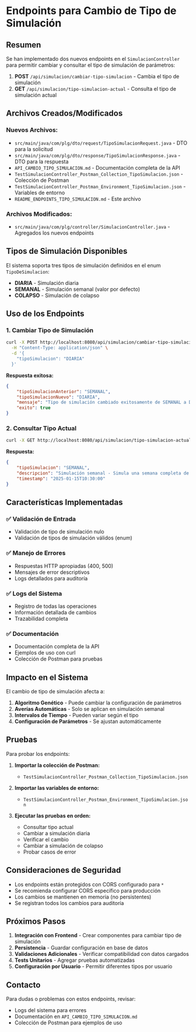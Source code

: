 # Endpoints para Cambio de Tipo de Simulación

## Resumen

Se han implementado dos nuevos endpoints en el `SimulacionController` para permitir cambiar y consultar el tipo de simulación de parámetros:

1. **POST** `/api/simulacion/cambiar-tipo-simulacion` - Cambia el tipo de simulación
2. **GET** `/api/simulacion/tipo-simulacion-actual` - Consulta el tipo de simulación actual

## Archivos Creados/Modificados

### Nuevos Archivos:
- `src/main/java/com/plg/dto/request/TipoSimulacionRequest.java` - DTO para la solicitud
- `src/main/java/com/plg/dto/response/TipoSimulacionResponse.java` - DTO para la respuesta
- `API_CAMBIO_TIPO_SIMULACION.md` - Documentación completa de la API
- `TestSimulacionController_Postman_Collection_TipoSimulacion.json` - Colección de Postman
- `TestSimulacionController_Postman_Environment_TipoSimulacion.json` - Variables de entorno
- `README_ENDPOINTS_TIPO_SIMULACION.md` - Este archivo

### Archivos Modificados:
- `src/main/java/com/plg/controller/SimulacionController.java` - Agregados los nuevos endpoints

## Tipos de Simulación Disponibles

El sistema soporta tres tipos de simulación definidos en el enum `TipoDeSimulacion`:

- **DIARIA** - Simulación diaria
- **SEMANAL** - Simulación semanal (valor por defecto)
- **COLAPSO** - Simulación de colapso

## Uso de los Endpoints

### 1. Cambiar Tipo de Simulación

```bash
curl -X POST http://localhost:8080/api/simulacion/cambiar-tipo-simulacion \
  -H "Content-Type: application/json" \
  -d '{
    "tipoSimulacion": "DIARIA"
  }'
```

**Respuesta exitosa:**
```json
{
    "tipoSimulacionAnterior": "SEMANAL",
    "tipoSimulacionNuevo": "DIARIA",
    "mensaje": "Tipo de simulación cambiado exitosamente de SEMANAL a DIARIA",
    "exito": true
}
```

### 2. Consultar Tipo Actual

```bash
curl -X GET http://localhost:8080/api/simulacion/tipo-simulacion-actual
```

**Respuesta:**
```json
{
    "tipoSimulacion": "SEMANAL",
    "descripcion": "Simulación semanal - Simula una semana completa de operaciones",
    "timestamp": "2025-01-15T10:30:00"
}
```

## Características Implementadas

### ✅ Validación de Entrada
- Validación de tipo de simulación nulo
- Validación de tipos de simulación válidos (enum)

### ✅ Manejo de Errores
- Respuestas HTTP apropiadas (400, 500)
- Mensajes de error descriptivos
- Logs detallados para auditoría

### ✅ Logs del Sistema
- Registro de todas las operaciones
- Información detallada de cambios
- Trazabilidad completa

### ✅ Documentación
- Documentación completa de la API
- Ejemplos de uso con curl
- Colección de Postman para pruebas

## Impacto en el Sistema

El cambio de tipo de simulación afecta a:

1. **Algoritmo Genético** - Puede cambiar la configuración de parámetros
2. **Averías Automáticas** - Solo se aplican en simulación semanal
3. **Intervalos de Tiempo** - Pueden variar según el tipo
4. **Configuración de Parámetros** - Se ajustan automáticamente

## Pruebas

Para probar los endpoints:

1. **Importar la colección de Postman:**
   - `TestSimulacionController_Postman_Collection_TipoSimulacion.json`

2. **Importar las variables de entorno:**
   - `TestSimulacionController_Postman_Environment_TipoSimulacion.json`

3. **Ejecutar las pruebas en orden:**
   - Consultar tipo actual
   - Cambiar a simulación diaria
   - Verificar el cambio
   - Cambiar a simulación de colapso
   - Probar casos de error

## Consideraciones de Seguridad

- Los endpoints están protegidos con CORS configurado para `*`
- Se recomienda configurar CORS específico para producción
- Los cambios se mantienen en memoria (no persistentes)
- Se registran todos los cambios para auditoría

## Próximos Pasos

1. **Integración con Frontend** - Crear componentes para cambiar tipo de simulación
2. **Persistencia** - Guardar configuración en base de datos
3. **Validaciones Adicionales** - Verificar compatibilidad con datos cargados
4. **Tests Unitarios** - Agregar pruebas automatizadas
5. **Configuración por Usuario** - Permitir diferentes tipos por usuario

## Contacto

Para dudas o problemas con estos endpoints, revisar:
- Logs del sistema para errores
- Documentación en `API_CAMBIO_TIPO_SIMULACION.md`
- Colección de Postman para ejemplos de uso 
